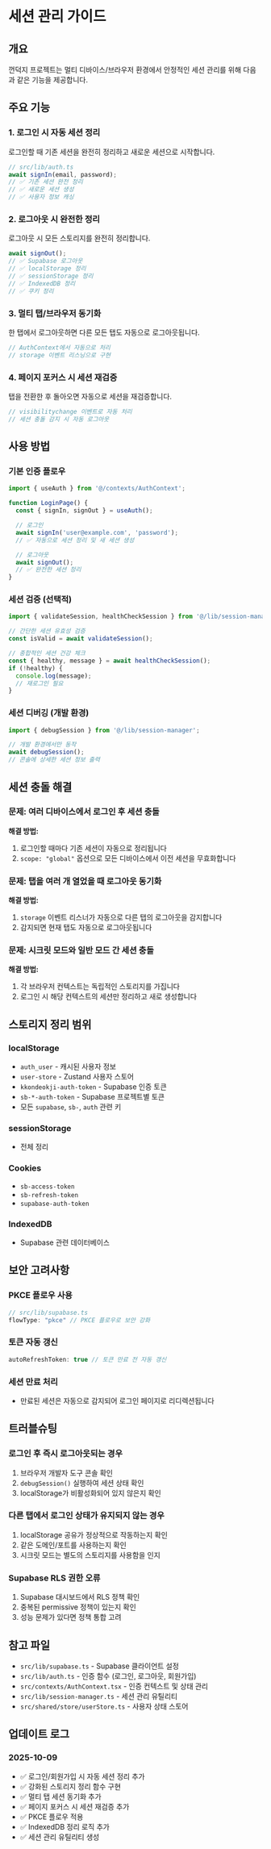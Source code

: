 # 세션 관리 가이드

## 개요
껀덕지 프로젝트는 멀티 디바이스/브라우저 환경에서 안정적인 세션 관리를 위해 다음과 같은 기능을 제공합니다.

## 주요 기능

### 1. 로그인 시 자동 세션 정리
로그인할 때 기존 세션을 완전히 정리하고 새로운 세션으로 시작합니다.

```typescript
// src/lib/auth.ts
await signIn(email, password);
// ✅ 기존 세션 완전 정리
// ✅ 새로운 세션 생성
// ✅ 사용자 정보 캐싱
```

### 2. 로그아웃 시 완전한 정리
로그아웃 시 모든 스토리지를 완전히 정리합니다.

```typescript
await signOut();
// ✅ Supabase 로그아웃
// ✅ localStorage 정리
// ✅ sessionStorage 정리
// ✅ IndexedDB 정리
// ✅ 쿠키 정리
```

### 3. 멀티 탭/브라우저 동기화
한 탭에서 로그아웃하면 다른 모든 탭도 자동으로 로그아웃됩니다.

```typescript
// AuthContext에서 자동으로 처리
// storage 이벤트 리스닝으로 구현
```

### 4. 페이지 포커스 시 세션 재검증
탭을 전환한 후 돌아오면 자동으로 세션을 재검증합니다.

```typescript
// visibilitychange 이벤트로 자동 처리
// 세션 충돌 감지 시 자동 로그아웃
```

## 사용 방법

### 기본 인증 플로우

```typescript
import { useAuth } from '@/contexts/AuthContext';

function LoginPage() {
  const { signIn, signOut } = useAuth();

  // 로그인
  await signIn('user@example.com', 'password');
  // ✅ 자동으로 세션 정리 및 새 세션 생성

  // 로그아웃
  await signOut();
  // ✅ 완전한 세션 정리
}
```

### 세션 검증 (선택적)

```typescript
import { validateSession, healthCheckSession } from '@/lib/session-manager';

// 간단한 세션 유효성 검증
const isValid = await validateSession();

// 종합적인 세션 건강 체크
const { healthy, message } = await healthCheckSession();
if (!healthy) {
  console.log(message);
  // 재로그인 필요
}
```

### 세션 디버깅 (개발 환경)

```typescript
import { debugSession } from '@/lib/session-manager';

// 개발 환경에서만 동작
await debugSession();
// 콘솔에 상세한 세션 정보 출력
```

## 세션 충돌 해결

### 문제: 여러 디바이스에서 로그인 후 세션 충돌

**해결 방법:**
1. 로그인할 때마다 기존 세션이 자동으로 정리됩니다
2. `scope: "global"` 옵션으로 모든 디바이스에서 이전 세션을 무효화합니다

### 문제: 탭을 여러 개 열었을 때 로그아웃 동기화

**해결 방법:**
1. `storage` 이벤트 리스너가 자동으로 다른 탭의 로그아웃을 감지합니다
2. 감지되면 현재 탭도 자동으로 로그아웃됩니다

### 문제: 시크릿 모드와 일반 모드 간 세션 충돌

**해결 방법:**
1. 각 브라우저 컨텍스트는 독립적인 스토리지를 가집니다
2. 로그인 시 해당 컨텍스트의 세션만 정리하고 새로 생성합니다

## 스토리지 정리 범위

### localStorage
- `auth_user` - 캐시된 사용자 정보
- `user-store` - Zustand 사용자 스토어
- `kkondeokji-auth-token` - Supabase 인증 토큰
- `sb-*-auth-token` - Supabase 프로젝트별 토큰
- 모든 `supabase`, `sb-`, `auth` 관련 키

### sessionStorage
- 전체 정리

### Cookies
- `sb-access-token`
- `sb-refresh-token`
- `supabase-auth-token`

### IndexedDB
- Supabase 관련 데이터베이스

## 보안 고려사항

### PKCE 플로우 사용
```typescript
// src/lib/supabase.ts
flowType: "pkce" // PKCE 플로우로 보안 강화
```

### 토큰 자동 갱신
```typescript
autoRefreshToken: true // 토큰 만료 전 자동 갱신
```

### 세션 만료 처리
- 만료된 세션은 자동으로 감지되어 로그인 페이지로 리디렉션됩니다

## 트러블슈팅

### 로그인 후 즉시 로그아웃되는 경우
1. 브라우저 개발자 도구 콘솔 확인
2. `debugSession()` 실행하여 세션 상태 확인
3. localStorage가 비활성화되어 있지 않은지 확인

### 다른 탭에서 로그인 상태가 유지되지 않는 경우
1. localStorage 공유가 정상적으로 작동하는지 확인
2. 같은 도메인/포트를 사용하는지 확인
3. 시크릿 모드는 별도의 스토리지를 사용함을 인지

### Supabase RLS 권한 오류
1. Supabase 대시보드에서 RLS 정책 확인
2. 중복된 permissive 정책이 있는지 확인
3. 성능 문제가 있다면 정책 통합 고려

## 참고 파일

- `src/lib/supabase.ts` - Supabase 클라이언트 설정
- `src/lib/auth.ts` - 인증 함수 (로그인, 로그아웃, 회원가입)
- `src/contexts/AuthContext.tsx` - 인증 컨텍스트 및 상태 관리
- `src/lib/session-manager.ts` - 세션 관리 유틸리티
- `src/shared/store/userStore.ts` - 사용자 상태 스토어

## 업데이트 로그

### 2025-10-09
- ✅ 로그인/회원가입 시 자동 세션 정리 추가
- ✅ 강화된 스토리지 정리 함수 구현
- ✅ 멀티 탭 세션 동기화 추가
- ✅ 페이지 포커스 시 세션 재검증 추가
- ✅ PKCE 플로우 적용
- ✅ IndexedDB 정리 로직 추가
- ✅ 세션 관리 유틸리티 생성

